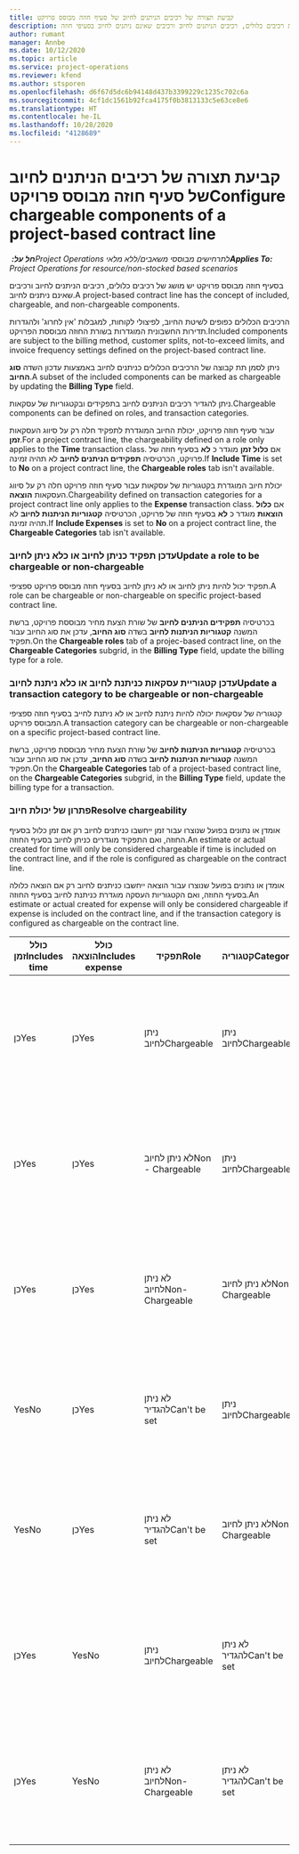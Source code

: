 ```yaml
---
title: קביעת תצורה של רכיבים הניתנים לחיוב של סעיף חוזה מבוסס פרויקט
description: נושא זה מספק מידע אודות רכיבים כלולים, רכיבים הניתנים לחיוב ורכיבים שאינם ניתנים לחיוב בסעיפי חוזה.
author: rumant
manager: Annbe
ms.date: 10/12/2020
ms.topic: article
ms.service: project-operations
ms.reviewer: kfend
ms.author: stsporen
ms.openlocfilehash: d6f67d5dc6b94148d437b3399229c1235c702c6a
ms.sourcegitcommit: 4cf1dc1561b92fca4175f0b3813133c5e63ce8e6
ms.translationtype: HT
ms.contentlocale: he-IL
ms.lasthandoff: 10/28/2020
ms.locfileid: "4128689"
---
```

# <a name="configure-chargeable-components-of-a-project-based-contract-line"></a><span data-ttu-id="e4f3c-103">קביעת תצורה של רכיבים הניתנים לחיוב של סעיף חוזה מבוסס פרויקט</span><span class="sxs-lookup"><span data-stu-id="e4f3c-103">Configure chargeable components of a project-based contract line</span></span>

<span data-ttu-id="e4f3c-104">_**חל על:** ‏Project Operations לתרחישים מבוססי משאבים/ללא מלאי_</span><span class="sxs-lookup"><span data-stu-id="e4f3c-104">_**Applies To:** Project Operations for resource/non-stocked based scenarios_</span></span>

<span data-ttu-id="e4f3c-105">בסעיף חוזה מבוסס פרויקט יש מושג של רכיבים כלולים, רכיבים הניתנים לחיוב ורכיבים שאינם ניתנים לחיוב.</span><span class="sxs-lookup"><span data-stu-id="e4f3c-105">A project-based contract line has the concept of included, chargeable, and non-chargeable components.</span></span>

<span data-ttu-id="e4f3c-106">הרכיבים הכלולים כפופים לשיטת החיוב, לפיצולי לקוחות, למגבלות 'אין לחרוג' ולהגדרות תדירות החשבונית המוגדרות בשורת החוזה מבוססת הפרויקט.</span><span class="sxs-lookup"><span data-stu-id="e4f3c-106">Included components are subject to the billing method, customer splits, not-to-exceed limits, and invoice frequency settings defined on the project-based contract line.</span></span>

<span data-ttu-id="e4f3c-107">ניתן לסמן תת קבוצה של הרכיבים הכלולים כניתנים לחיוב באמצעות עדכון השדה **סוג החיוב**.</span><span class="sxs-lookup"><span data-stu-id="e4f3c-107">A subset of the included components can be marked as chargeable by updating the **Billing Type** field.</span></span>

<span data-ttu-id="e4f3c-108">ניתן להגדיר רכיבים הניתנים לחיוב בתפקידים ובקטגוריות של עסקאות.</span><span class="sxs-lookup"><span data-stu-id="e4f3c-108">Chargeable components can be defined on roles, and transaction categories.</span></span>

<span data-ttu-id="e4f3c-109">עבור סעיף חוזה פרויקט, יכולת החיוב המוגדרת לתפקיד חלה רק על סיווג העסקאות **זמן**.</span><span class="sxs-lookup"><span data-stu-id="e4f3c-109">For a project contract line, the chargeability defined on a role only applies to the **Time** transaction class.</span></span> <span data-ttu-id="e4f3c-110">אם **כלול זמן** מוגדר כ **לא** בסעיף חוזה של פרויקט, הכרטיסיה **תפקידים הניתנים לחיוב** לא תהיה זמינה.</span><span class="sxs-lookup"><span data-stu-id="e4f3c-110">If **Include Time** is set to **No** on a project contract line, the **Chargeable roles** tab isn't available.</span></span>

<span data-ttu-id="e4f3c-111">יכולת חיוב המוגדרת בקטגוריות של עסקאות עבור סעיף חוזה פרויקט חלה רק על סיווג העסקאות **הוצאה**.</span><span class="sxs-lookup"><span data-stu-id="e4f3c-111">Chargeability defined on transaction categories for a project contract line only applies to the **Expense** transaction class.</span></span> <span data-ttu-id="e4f3c-112">אם **כלול הוצאות** מוגדר כ **לא** בסעיף חוזה של פרויקט, הכרטיסיה **קטגוריות הניתנות לחיוב** לא תהיה זמינה.</span><span class="sxs-lookup"><span data-stu-id="e4f3c-112">If **Include Expenses** is set to **No** on a project contract line, the **Chargeable Categories** tab isn't available.</span></span>

### <a name="update-a-role-to-be-chargeable-or-non-chargeable"></a><span data-ttu-id="e4f3c-113">עדכן תפקיד כניתן לחיוב או כלא ניתן לחיוב</span><span class="sxs-lookup"><span data-stu-id="e4f3c-113">Update a role to be chargeable or non-chargeable</span></span>

<span data-ttu-id="e4f3c-114">תפקיד יכול להיות ניתן לחיוב או לא ניתן לחיוב בסעיף חוזה מבוסס פרויקט ספציפי.</span><span class="sxs-lookup"><span data-stu-id="e4f3c-114">A role can be chargeable or non-chargeable on specific project-based contract line.</span></span>

<span data-ttu-id="e4f3c-115">בכרטיסיה **תפקידים הניתנים לחיוב** של שורת הצעת מחיר מבוססת פרויקט, ברשת המשנה **קטגוריות הניתנות לחיוב** בשדה **סוג החיוב**, עדכן את סוג החיוב עבור תפקיד.</span><span class="sxs-lookup"><span data-stu-id="e4f3c-115">On the **Chargeable roles** tab of a projec-based contract line, on the **Chargeable Categories** subgrid, in the **Billing Type** field, update the billing type for a role.</span></span>

### <a name="update-a-transaction-category-to-be-chargeable-or-non-chargeable"></a><span data-ttu-id="e4f3c-116">עדכן קטגוריית עסקאות כניתנת לחיוב או כלא ניתנת לחיוב</span><span class="sxs-lookup"><span data-stu-id="e4f3c-116">Update a transaction category to be chargeable or non-chargeable</span></span>

<span data-ttu-id="e4f3c-117">קטגוריה של עסקאות יכולה להיות ניתנת לחיוב או לא ניתנת לחייב בסעיף חוזה ספציפי המבוסס פרויקט.</span><span class="sxs-lookup"><span data-stu-id="e4f3c-117">A transaction category can be chargeable or non-chargeable on a specific project-based contract line.</span></span>

<span data-ttu-id="e4f3c-118">בכרטיסיה **קטגוריות הניתנות לחיוב** של שורת הצעת מחיר מבוססת פרויקט, ברשת המשנה **קטגוריות הניתנות לחיוב** בשדה **סוג החיוב**, עדכן את סוג החיוב עבור תפקיד.</span><span class="sxs-lookup"><span data-stu-id="e4f3c-118">On the **Chargeable Categories** tab of a project-based contract line, on the **Chargeable Categories** subgrid, in the **Billing Type** field, update the billing type for a transaction.</span></span>

### <a name="resolve-chargeability"></a><span data-ttu-id="e4f3c-119">פתרון של יכולת חיוב</span><span class="sxs-lookup"><span data-stu-id="e4f3c-119">Resolve chargeability</span></span>

<span data-ttu-id="e4f3c-120">אומדן או נתונים בפועל שנוצרו עבור זמן ייחשבו כניתנים לחיוב רק אם זמן כלול בסעיף החוזה, ואם התפקיד מוגדרים כניתן לחיוב בסעיף החוזה.</span><span class="sxs-lookup"><span data-stu-id="e4f3c-120">An estimate or actual created for time will only be considered chargeable if time is included on the contract line, and if the role is configured as chargeable on the contract line.</span></span>

<span data-ttu-id="e4f3c-121">אומדן או נתונים בפועל שנוצרו עבור הוצאה ייחשבו כניתנים לחיוב רק אם הוצאה כלולה בסעיף החוזה, ואם הקטגוריות העסקה מוגדרת כניתנת לחיוב בסעיף החוזה.</span><span class="sxs-lookup"><span data-stu-id="e4f3c-121">An estimate or actual created for expense will only be considered chargeable if expense is included on the contract line, and if the transaction category is configured as chargeable on the contract line.</span></span>

| <span data-ttu-id="e4f3c-122">כולל זמן</span><span class="sxs-lookup"><span data-stu-id="e4f3c-122">Includes time</span></span> | <span data-ttu-id="e4f3c-123">כולל הוצאה</span><span class="sxs-lookup"><span data-stu-id="e4f3c-123">Includes expense</span></span> | <span data-ttu-id="e4f3c-124">תפקיד</span><span class="sxs-lookup"><span data-stu-id="e4f3c-124">Role</span></span> | <span data-ttu-id="e4f3c-125">קטגוריה</span><span class="sxs-lookup"><span data-stu-id="e4f3c-125">Category</span></span> | <span data-ttu-id="e4f3c-126">משימה</span><span class="sxs-lookup"><span data-stu-id="e4f3c-126">Task</span></span> |
| --- | --- | --- | --- | --- |
| <span data-ttu-id="e4f3c-127">‏‏כן</span><span class="sxs-lookup"><span data-stu-id="e4f3c-127">Yes</span></span> | <span data-ttu-id="e4f3c-128">‏‏כן</span><span class="sxs-lookup"><span data-stu-id="e4f3c-128">Yes</span></span> | <span data-ttu-id="e4f3c-129">ניתן לחיוב</span><span class="sxs-lookup"><span data-stu-id="e4f3c-129">Chargeable</span></span> | <span data-ttu-id="e4f3c-130">ניתן לחיוב</span><span class="sxs-lookup"><span data-stu-id="e4f3c-130">Chargeable</span></span> | <span data-ttu-id="e4f3c-131">חיוב לפי נתוני זמן בפועל: ניתן לחיוב</span><span class="sxs-lookup"><span data-stu-id="e4f3c-131">Billing on a time actual: Chargeable</span></span> </br><span data-ttu-id="e4f3c-132">סוג חיוב עבור נתוני הוצאה בפועל: ניתן לחיוב</span><span class="sxs-lookup"><span data-stu-id="e4f3c-132">Billing type on an expense actual: Chargeable</span></span> |
| <span data-ttu-id="e4f3c-133">‏‏כן</span><span class="sxs-lookup"><span data-stu-id="e4f3c-133">Yes</span></span> | <span data-ttu-id="e4f3c-134">‏‏כן</span><span class="sxs-lookup"><span data-stu-id="e4f3c-134">Yes</span></span> | <span data-ttu-id="e4f3c-135">לא ניתן לחיוב</span><span class="sxs-lookup"><span data-stu-id="e4f3c-135">Non - Chargeable</span></span> | <span data-ttu-id="e4f3c-136">ניתן לחיוב</span><span class="sxs-lookup"><span data-stu-id="e4f3c-136">Chargeable</span></span> | <span data-ttu-id="e4f3c-137">חיוב לפי נתוני זמן בפועל: לא ניתן לחיוב</span><span class="sxs-lookup"><span data-stu-id="e4f3c-137">Billing on a time actual: Non-Chargeable</span></span> </br><span data-ttu-id="e4f3c-138">סוג חיוב עבור נתוני הוצאה בפועל: ניתן לחיוב</span><span class="sxs-lookup"><span data-stu-id="e4f3c-138">Billing type on an expense actual: Chargeable</span></span> |
| <span data-ttu-id="e4f3c-139">‏‏כן</span><span class="sxs-lookup"><span data-stu-id="e4f3c-139">Yes</span></span> | <span data-ttu-id="e4f3c-140">‏‏כן</span><span class="sxs-lookup"><span data-stu-id="e4f3c-140">Yes</span></span> | <span data-ttu-id="e4f3c-141">לא ניתן לחיוב</span><span class="sxs-lookup"><span data-stu-id="e4f3c-141">Non-Chargeable</span></span> | <span data-ttu-id="e4f3c-142">לא ניתן לחיוב</span><span class="sxs-lookup"><span data-stu-id="e4f3c-142">Non-Chargeable</span></span> | <span data-ttu-id="e4f3c-143">חיוב לפי נתוני זמן בפועל: לא ניתן לחיוב</span><span class="sxs-lookup"><span data-stu-id="e4f3c-143">Billing on a time actual: Non-Chargeable</span></span> </br><span data-ttu-id="e4f3c-144">סוג חיוב עבור נתונים של הוצאה בפועל: לא ניתן לחיוב</span><span class="sxs-lookup"><span data-stu-id="e4f3c-144">Billing type on an expense actual: Non-Chargeable</span></span> |
| <span data-ttu-id="e4f3c-145">Yes</span><span class="sxs-lookup"><span data-stu-id="e4f3c-145">No</span></span> | <span data-ttu-id="e4f3c-146">‏‏כן</span><span class="sxs-lookup"><span data-stu-id="e4f3c-146">Yes</span></span> | <span data-ttu-id="e4f3c-147">לא ניתן להגדיר</span><span class="sxs-lookup"><span data-stu-id="e4f3c-147">Can't be set</span></span> | <span data-ttu-id="e4f3c-148">ניתן לחיוב</span><span class="sxs-lookup"><span data-stu-id="e4f3c-148">Chargeable</span></span> | <span data-ttu-id="e4f3c-149">חיוב לפי נתוני זמן בפועל: לא זמין</span><span class="sxs-lookup"><span data-stu-id="e4f3c-149">Billing on a time actual: Not available</span></span> </br><span data-ttu-id="e4f3c-150">סוג חיוב עבור נתוני הוצאה בפועל: ניתן לחיוב</span><span class="sxs-lookup"><span data-stu-id="e4f3c-150">Billing type on an expense actual:Chargeable</span></span> |
| <span data-ttu-id="e4f3c-151">Yes</span><span class="sxs-lookup"><span data-stu-id="e4f3c-151">No</span></span> | <span data-ttu-id="e4f3c-152">‏‏כן</span><span class="sxs-lookup"><span data-stu-id="e4f3c-152">Yes</span></span> | <span data-ttu-id="e4f3c-153">לא ניתן להגדיר</span><span class="sxs-lookup"><span data-stu-id="e4f3c-153">Can't be set</span></span> | <span data-ttu-id="e4f3c-154">לא ניתן לחיוב</span><span class="sxs-lookup"><span data-stu-id="e4f3c-154">Non-Chargeable</span></span> | <span data-ttu-id="e4f3c-155">חיוב לפי נתוני זמן בפועל: לא זמין</span><span class="sxs-lookup"><span data-stu-id="e4f3c-155">Billing on a time actual: Not available</span></span> </br><span data-ttu-id="e4f3c-156">סוג חיוב עבור נתונים של הוצאה בפועל: לא ניתן לחיוב</span><span class="sxs-lookup"><span data-stu-id="e4f3c-156">Billing type on an expense actual: Non-chargeable</span></span> |
| <span data-ttu-id="e4f3c-157">‏‏כן</span><span class="sxs-lookup"><span data-stu-id="e4f3c-157">Yes</span></span> | <span data-ttu-id="e4f3c-158">Yes</span><span class="sxs-lookup"><span data-stu-id="e4f3c-158">No</span></span> | <span data-ttu-id="e4f3c-159">ניתן לחיוב</span><span class="sxs-lookup"><span data-stu-id="e4f3c-159">Chargeable</span></span> | <span data-ttu-id="e4f3c-160">לא ניתן להגדיר</span><span class="sxs-lookup"><span data-stu-id="e4f3c-160">Can't be set</span></span> | <span data-ttu-id="e4f3c-161">חיוב לפי נתוני זמן בפועל: ניתן לחיוב</span><span class="sxs-lookup"><span data-stu-id="e4f3c-161">Billing on a time actual: Chargeable</span></span> </br><span data-ttu-id="e4f3c-162">סוג חיוב עבור נתונים של הוצאה בפועל: לא זמין</span><span class="sxs-lookup"><span data-stu-id="e4f3c-162">Billing type on an expense actual: Not available</span></span> |
| <span data-ttu-id="e4f3c-163">‏‏כן</span><span class="sxs-lookup"><span data-stu-id="e4f3c-163">Yes</span></span> | <span data-ttu-id="e4f3c-164">Yes</span><span class="sxs-lookup"><span data-stu-id="e4f3c-164">No</span></span> | <span data-ttu-id="e4f3c-165">לא ניתן לחיוב</span><span class="sxs-lookup"><span data-stu-id="e4f3c-165">Non-Chargeable</span></span> | <span data-ttu-id="e4f3c-166">לא ניתן להגדיר</span><span class="sxs-lookup"><span data-stu-id="e4f3c-166">Can't be set</span></span> | <span data-ttu-id="e4f3c-167">חיוב לפי נתוני זמן בפועל: לא ניתן לחיוב</span><span class="sxs-lookup"><span data-stu-id="e4f3c-167">Billing on a time actual: Non-chargeable</span></span> </br> <span data-ttu-id="e4f3c-168">סוג חיוב עבור נתונים של הוצאה בפועל: לא זמין</span><span class="sxs-lookup"><span data-stu-id="e4f3c-168">Billing type on an expense actual: Not available</span></span> |
